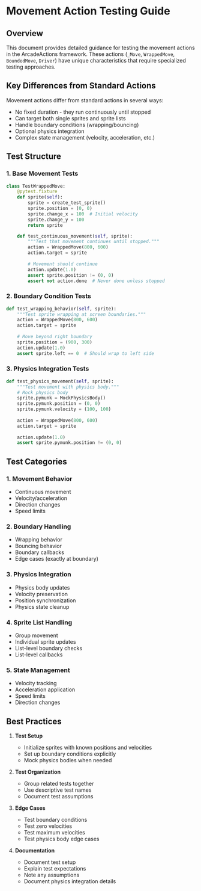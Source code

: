 # Movement Action Testing Guide

## Overview

This document provides detailed guidance for testing the movement actions in the ArcadeActions framework. These actions (`_Move`, `WrappedMove`, `BoundedMove`, `Driver`) have unique characteristics that require specialized testing approaches.

## Key Differences from Standard Actions

Movement actions differ from standard actions in several ways:
- No fixed duration - they run continuously until stopped
- Can target both single sprites and sprite lists
- Handle boundary conditions (wrapping/bouncing)
- Optional physics integration
- Complex state management (velocity, acceleration, etc.)

## Test Structure

### 1. Base Movement Tests

```python
class TestWrappedMove:
    @pytest.fixture
    def sprite(self):
        sprite = create_test_sprite()
        sprite.position = (0, 0)
        sprite.change_x = 100  # Initial velocity
        sprite.change_y = 100
        return sprite

    def test_continuous_movement(self, sprite):
        """Test that movement continues until stopped."""
        action = WrappedMove(800, 600)
        action.target = sprite
        
        # Movement should continue
        action.update(1.0)
        assert sprite.position != (0, 0)
        assert not action.done  # Never done unless stopped
```

### 2. Boundary Condition Tests

```python
def test_wrapping_behavior(self, sprite):
    """Test sprite wrapping at screen boundaries."""
    action = WrappedMove(800, 600)
    action.target = sprite
    
    # Move beyond right boundary
    sprite.position = (900, 300)
    action.update(1.0)
    assert sprite.left == 0  # Should wrap to left side
```

### 3. Physics Integration Tests

```python
def test_physics_movement(self, sprite):
    """Test movement with physics body."""
    # Mock physics body
    sprite.pymunk = MockPhysicsBody()
    sprite.pymunk.position = (0, 0)
    sprite.pymunk.velocity = (100, 100)
    
    action = WrappedMove(800, 600)
    action.target = sprite
    
    action.update(1.0)
    assert sprite.pymunk.position != (0, 0)
```

## Test Categories

### 1. Movement Behavior
- Continuous movement
- Velocity/acceleration
- Direction changes
- Speed limits

### 2. Boundary Handling
- Wrapping behavior
- Bouncing behavior
- Boundary callbacks
- Edge cases (exactly at boundary)

### 3. Physics Integration
- Physics body updates
- Velocity preservation
- Position synchronization
- Physics state cleanup

### 4. Sprite List Handling
- Group movement
- Individual sprite updates
- List-level boundary checks
- List-level callbacks

### 5. State Management
- Velocity tracking
- Acceleration application
- Speed limits
- Direction changes

## Best Practices

1. **Test Setup**
   - Initialize sprites with known positions and velocities
   - Set up boundary conditions explicitly
   - Mock physics bodies when needed

2. **Test Organization**
   - Group related tests together
   - Use descriptive test names
   - Document test assumptions

3. **Edge Cases**
   - Test boundary conditions
   - Test zero velocities
   - Test maximum velocities
   - Test physics body edge cases

4. **Documentation**
   - Document test setup
   - Explain test expectations
   - Note any assumptions
   - Document physics integration details 